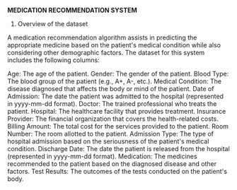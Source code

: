**MEDICATION RECOMMENDATION SYSTEM**

1. Overview of the dataset

A medication recommendation algorithm assists in predicting the appropriate medicine based on the patient's medical condition while also considering other demographic factors. The dataset for this system includes the following columns:

Age: The age of the patient.
Gender: The gender of the patient.
Blood Type: The blood group of the patient (e.g., A+, A-, etc.).
Medical Condition: The disease diagnosed that affects the body or mind of the patient.
Date of Admission: The date the patient was admitted to the hospital (represented in yyyy-mm-dd format).
Doctor: The trained professional who treats the patient.
Hospital: The healthcare facility that provides treatment.
Insurance Provider: The financial organization that covers the health-related costs.
Billing Amount: The total cost for the services provided to the patient.
Room Number: The room allotted to the patient.
Admission Type: The type of hospital admission based on the seriousness of the patient's medical condition.
Discharge Date: The date the patient is released from the hospital  (represented in yyyy-mm-dd format).
Medication: The medicines recommended to the patient based on the diagnosed disease and other factors.
Test Results: The outcomes of the tests conducted on the patient's body.

